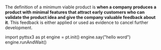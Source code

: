The definition of a minimum viable product is **when a company produces a product with minimal features that attract early customers who can validate the product idea and give the company valuable feedback about it**. This feedback is either applied or used as evidence to cancel further development.

import pyttsx3 as pt engine = pt.init()
engine.say("hello word")
engine.runAndWait()